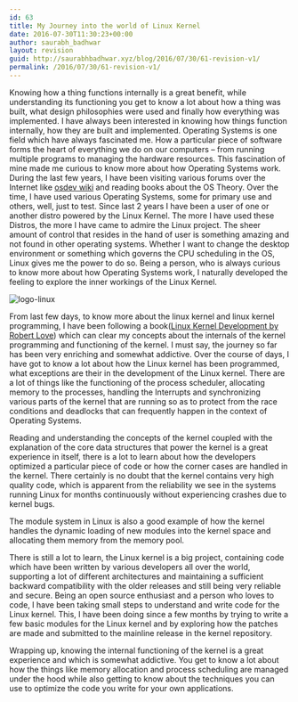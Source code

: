 ```yaml
---
id: 63
title: My Journey into the world of Linux Kernel
date: 2016-07-30T11:30:23+00:00
author: saurabh_badhwar
layout: revision
guid: http://saurabhbadhwar.xyz/blog/2016/07/30/61-revision-v1/
permalink: /2016/07/30/61-revision-v1/
---
```

Knowing how a thing functions internally is a great benefit, while understanding its functioning you get to know a lot about how a thing was built, what design philosophies were used and finally how everything was implemented. I have always been interested in knowing how things function internally, how they are built and implemented. Operating Systems is one field which have always fascinated me. How a particular piece of software forms the heart of everything we do on our computers &#8211; from running multiple programs to managing the hardware resources. This fascination of mine made me curious to know more about how Operating Systems work. During the last few years, I have been visiting various forums over the Internet like <a href="http://wiki.osdev.org" target="_blank">osdev wiki</a> and reading books about the OS Theory. Over the time, I have used various Operating Systems, some for primary use and others, well, just to test. Since last 2 years I have been a user of one or another distro powered by the Linux Kernel. The more I have used these Distros, the more I have came to admire the Linux project. The sheer amount of control that resides in the hand of user is something amazing and not found in other operating systems. Whether I want to change the desktop environment or something which governs the CPU scheduling in the OS, Linux gives me the power to do so. Being a person, who is always curious to know more about how Operating Systems work, I naturally developed the feeling to explore the inner workings of the Linux Kernel.

<img class="aligncenter size-medium wp-image-62" src="https://i1.wp.com/saurabhbadhwar.xyz/blog/wp-content/uploads/2016/07/logo-linux-300x149.png?fit=300%2C149" alt="logo-linux" srcset="https://i0.wp.com/saurabhbadhwar.xyz/blog/wp-content/uploads/2016/07/logo-linux.png?resize=300%2C149 300w, https://i0.wp.com/saurabhbadhwar.xyz/blog/wp-content/uploads/2016/07/logo-linux.png?w=505 505w" sizes="(max-width: 300px) 100vw, 300px" data-recalc-dims="1" /> 

From last few days, to know more about the linux kernel and linux kernel programming, I have been following a book(<a href="https://www.amazon.com/Linux-Kernel-Development-Robert-Love/dp/0672329468" target="_blank">Linux Kernel Development by Robert Love</a>) which can clear my concepts about the internals of the kernel programming and functioning of the kernel. I must say, the journey so far has been very enriching and somewhat addictive. Over the course of days, I have got to know a lot about how the Linux kernel has been programmed, what exceptions are their in the development of the Linux kernel. There are a lot of things like the functioning of the process scheduler, allocating memory to the processes, handling the Interrupts and synchronizing various parts of the kernel that are running so as to protect from the race conditions and deadlocks that can frequently happen in the context of Operating Systems.

Reading and understanding the concepts of the kernel coupled with the explanation of the core data structures that power the kernel is a great experience in itself, there is a lot to learn about how the developers optimized a particular piece of code or how the corner cases are handled in the kernel. There certainly is no doubt that the kernel contains very high quality code, which is apparent from the reliability we see in the systems running Linux for months continuously without experiencing crashes due to kernel bugs.

The module system in Linux is also a good example of how the kernel handles the dynamic loading of new modules into the kernel space and allocating them memory from the memory pool.

There is still a lot to learn, the Linux kernel is a big project, containing code which have been written by various developers all over the world, supporting a lot of different architectures and maintaining a sufficient backward compatibility with the older releases and still being very reliable and secure. Being an open source enthusiast and a person who loves to code, I have been taking small steps to understand and write code for the Linux kernel. This, I have been doing since a few months by trying to write a few basic modules for the Linux kernel and by exploring how the patches are made and submitted to the mainline release in the kernel repository.

Wrapping up, knowing the internal functioning of the kernel is a great experience and which is somewhat addictive. You get to know a lot about how the things like memory allocation and process scheduling are managed under the hood while also getting to know about the techniques you can use to optimize the code you write for your own applications.